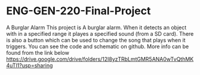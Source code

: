 # ENG-GEN-220-Final-Project
A Burglar Alarm 
This project is A burglar alarm. When it detects an object with in a specified range it playes a specified sound (from a SD card).
There is also a button which can be used to change the song that plays when it triggers. 
You can see the code and schematic on github.
More info can be found from the link below
https://drive.google.com/drive/folders/12I8yzTRbLmtGMR5ANA0wTvQthMK4uTl1?usp=sharing 
